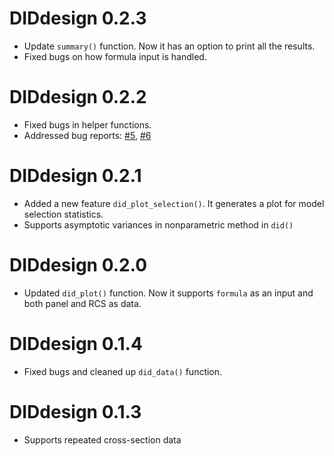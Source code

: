 
# DIDdesign 0.2.3

+ Update `summary()` function. Now it has an option to print all the results.  
+ Fixed bugs on how formula input is handled.

# DIDdesign 0.2.2

+ Fixed bugs in helper functions.
+ Addressed bug reports: [#5](https://github.com/naoki-egami/DIDdesign/issues/5), [#6](https://github.com/naoki-egami/DIDdesign/issues/6)

# DIDdesign 0.2.1

+ Added a new feature `did_plot_selection()`. It generates a plot for model selection statistics.
+ Supports asymptotic variances in nonparametric method in `did()`

# DIDdesign 0.2.0

+ Updated `did_plot()` function. Now it supports `formula` as an input and both panel and RCS as data.

# DIDdesign 0.1.4

+ Fixed bugs and cleaned up `did_data()` function.

# DIDdesign 0.1.3

+ Supports repeated cross-section data
